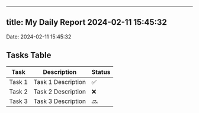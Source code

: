 
---
title: My Daily Report 2024-02-11 15:45:32
---

Date: 2024-02-11 15:45:32

## Tasks Table

| Task | Description | Status |
|------|-------------|--------|
| Task 1 | Task 1 Description | ✅ |
| Task 2 | Task 2 Description | ❌ |
| Task 3 | Task 3 Description | 🔜 |
